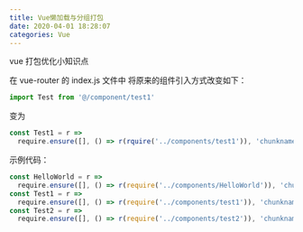 ```yaml
---
title: Vue懒加载与分组打包
date: 2020-04-01 18:28:07
categories: Vue
---
```


vue 打包优化小知识点

<!--more-->

在 vue-router 的 index.js 文件中
将原来的组件引入方式改变如下：

```javascript
import Test from '@/component/test1'
```

变为

```javascript
const Test1 = r =>
  require.ensure([], () => r(rquire('../components/test1')), 'chunkname1')
```

示例代码：

```javascript
const HelloWorld = r =>
  require.ensure([], () => r(require('../components/HelloWorld')), 'chunkname1')
const Test1 = r =>
  require.ensure([], () => r(require('../components/test1')), 'chunkname1')
const Test2 = r =>
  require.ensure([], () => r(require('../components/test2')), 'chunkname3')
```
